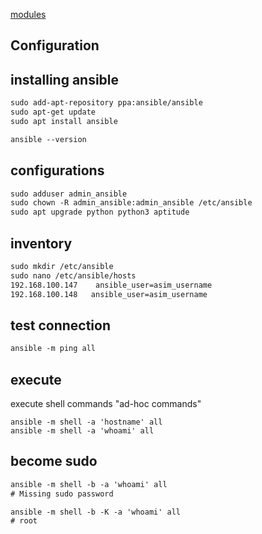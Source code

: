 [modules](https://docs.ansible.com/ansible/latest/modules/modules_by_category.html)


## Configuration


## installing ansible
```txt
sudo add-apt-repository ppa:ansible/ansible
sudo apt-get update
sudo apt install ansible

ansible --version
```


## configurations
```txt
sudo adduser admin_ansible
sudo chown -R admin_ansible:admin_ansible /etc/ansible
sudo apt upgrade python python3 aptitude
```


## inventory
```txt
sudo mkdir /etc/ansible
sudo nano /etc/ansible/hosts
192.168.100.147    ansible_user=asim_username
192.168.100.148   ansible_user=asim_username
```


## test connection
```txt
ansible -m ping all
```


## execute
execute shell commands "ad-hoc commands"
```
ansible -m shell -a 'hostname' all
ansible -m shell -a 'whoami' all
```

## become sudo
```txt
ansible -m shell -b -a 'whoami' all 
# Missing sudo password

ansible -m shell -b -K -a 'whoami' all
# root
```

